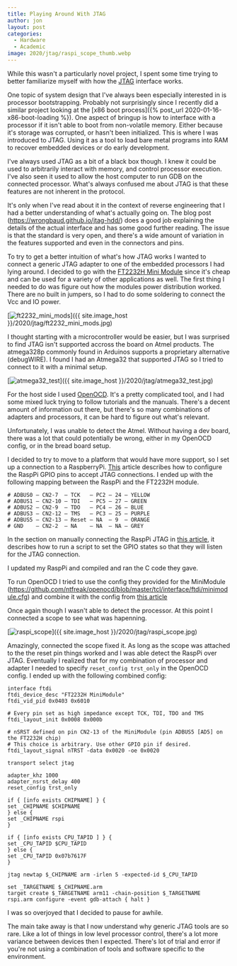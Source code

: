 ```yaml
---
title: Playing Around With JTAG
author: jon
layout: post
categories:
  - Hardware
  - Academic
image: 2020/jtag/raspi_scope_thumb.webp
---
```


While this wasn't a particularly novel project, I spent some time trying to better familiarize myself with how the [JTAG](https://en.wikipedia.org/wiki/JTAG) interface works.

One topic of system design that I've always been especially interested in is processor bootstrapping. Probably not surprisingly since I recently did a similar project looking at the [x86 boot process]({% post_url 2020-01-16-x86-boot-loading %}). One aspect of bringup is how to interface with a processor if it isn't able to boot from non-volatile memory. Either because it's storage was corrupted, or hasn't been initialized. This is where I was introduced to JTAG. Using it as a tool to load bare metal programs into RAM to recover embedded devices or do early development.

I've always used JTAG as a bit of a black box though. I knew it could be used to arbitrarily interact with memory, and control processor execution. I've also seen it used to allow the host computer to run GDB on the connected processor. What's always confused me about JTAG is that these features are not inherent in the protocol. 

It's only when I've read about it in the context of reverse engineering that I had a better understanding of what's actually going on. The blog post (https://wrongbaud.github.io/jtag-hdd/) does a good job explaining the details of the actual interface and has some good further reading. The issue is that the standard is very open, and there's a wide amount of variation in the features supported and even in the connectors and pins.

To try to get a better intuition of what's how JTAG works I wanted to connect a generic JTAG adapter to one of the embedded processors I had lying around. I decided to go with the [FT2232H Mini Module](https://www.ftdichip.com/Support/Documents/DataSheets/Modules/DS_FT2232H_Mini_Module.pdf) since it's cheap and can be used for a variety of other applications as well. The first thing I needed to do was figure out how the modules power distribution worked. There are no built in jumpers, so I had to do some soldering to connect the Vcc and IO power.

[<img class="aligncenter wp-image-373 size-medium" src="{{ site.image_host }}/2020/jtag/ft2232_mini_mods.webp" alt="ft2232_mini_mods">]({{ site.image_host }}/2020/jtag/ft2232_mini_mods.jpg)

I thought starting with a microcontroller would be easier, but I was surprised to find JTAG isn't supported accross the board on Atmel products. The atmega328p commonly found in Arduinos supports a proprietary alternative (debugWIRE). I found I had an Atmega32 that supported JTAG so I tried to connect to it with a minimal setup.

[<img class="aligncenter wp-image-373 size-medium" src="{{ site.image_host }}/2020/jtag/atmega32_test.webp" alt="atmega32_test">]({{ site.image_host }}/2020/jtag/atmega32_test.jpg)

For the host side I used [OpenOCD](http://openocd.org/). It's a pretty complicated tool, and I had some mixed luck trying to follow tutorials and the manuals. There's a decent amount of information out there, but there's so many combinations of adapters and processors, it can be hard to figure out what's relevant.

Unfortunately, I was unable to detect the Atmel. Without having a dev board, there was a lot that could potentially be wrong, either in my OpenOCD config, or in the bread board setup.

I decided to try to move to a platform that would have more support, so I set up a connection to a RaspberryPi. [This](https://sysprogs.com/VisualKernel/tutorials/raspberry/jtagsetup/) article describes how to configure the RaspPi GPIO pins to accept JTAG connections. I ended up with the following mapping between the RaspPi and the FT2232H module.

```
# ADBUS0 – CN2-7  – TCK   – PC2 – 24 – YELLOW 
# ADBUS1 – CN2-10 – TDI   – PC5 – 27 – GREEN 
# ADBUS2 – CN2-9  – TDO   – PC4 – 26 – BLUE 
# ADBUS3 – CN2-12 – TMS   – PC3 – 25 – PURPLE 
# ADBUS5 – CN2-13 – Reset – NA  – 9  – ORANGE 
# GND    – CN2-2  – NA    – NA  – NA – GREY 
```

In the section on manually connecting the RaspPi JTAG in [this article](https://sysprogs.com/VisualKernel/tutorials/raspberry/jtagsetup/), it describes how to run a script to set the GPIO states so that they will listen for the JTAG connection.

I updated my RaspPi and compiled and ran the C code they gave.

To run OpenOCD I tried to use the config they provided for the MiniModule (https://github.com/ntfreak/openocd/blob/master/tcl/interface/ftdi/minimodule.cfg) and combine it with the config from [this article](https://sysprogs.com/VisualKernel/tutorials/raspberry/jtagsetup/)

Once again though I wasn't able to detect the processor. At this point I connected a scope to see what was hapenning.

[<img class="aligncenter wp-image-373 size-medium" src="{{ site.image_host }}/2020/jtag/raspi_scope.webp" alt="raspi_scope">]({{ site.image_host }}/2020/jtag/raspi_scope.jpg)

Amazingly, connected the scope fixed it. As long as the scope was attached to the the reset pin things worked and I was able detect the RaspPi over JTAG. Eventually I realized that for my combination of processor and adapter I needed to specify `reset_config trst_only` in the OpenOCD config. I ended up with the following combined config:

```
interface ftdi
ftdi_device_desc "FT2232H MiniModule"
ftdi_vid_pid 0x0403 0x6010
 
# Every pin set as high impedance except TCK, TDI, TDO and TMS
ftdi_layout_init 0x0008 0x000b
 
# nSRST defined on pin CN2-13 of the MiniModule (pin ADBUS5 [AD5] on the FT2232H chip)
# This choice is arbitrary. Use other GPIO pin if desired.
ftdi_layout_signal nTRST -data 0x0020 -oe 0x0020
 
transport select jtag
 
adapter_khz 1000
adapter_nsrst_delay 400
reset_config trst_only
 
if { [info exists CHIPNAME] } {
set _CHIPNAME $CHIPNAME
} else {
set _CHIPNAME rspi
}
 
if { [info exists CPU_TAPID ] } {
set _CPU_TAPID $CPU_TAPID
} else {
set _CPU_TAPID 0x07b7617F
}
 
jtag newtap $_CHIPNAME arm -irlen 5 -expected-id $_CPU_TAPID
 
set _TARGETNAME $_CHIPNAME.arm
target create $_TARGETNAME arm11 -chain-position $_TARGETNAME
rspi.arm configure -event gdb-attach { halt }
```

I was so overjoyed that I decided to pause for awhile.

The main take away is that I now understand why generic JTAG tools are so rare. Like a lot of things in low level processor control, there's a lot more variance between devices then I expected. There's lot of trial and error if you're not using a combination of tools and software specific to the environment.
